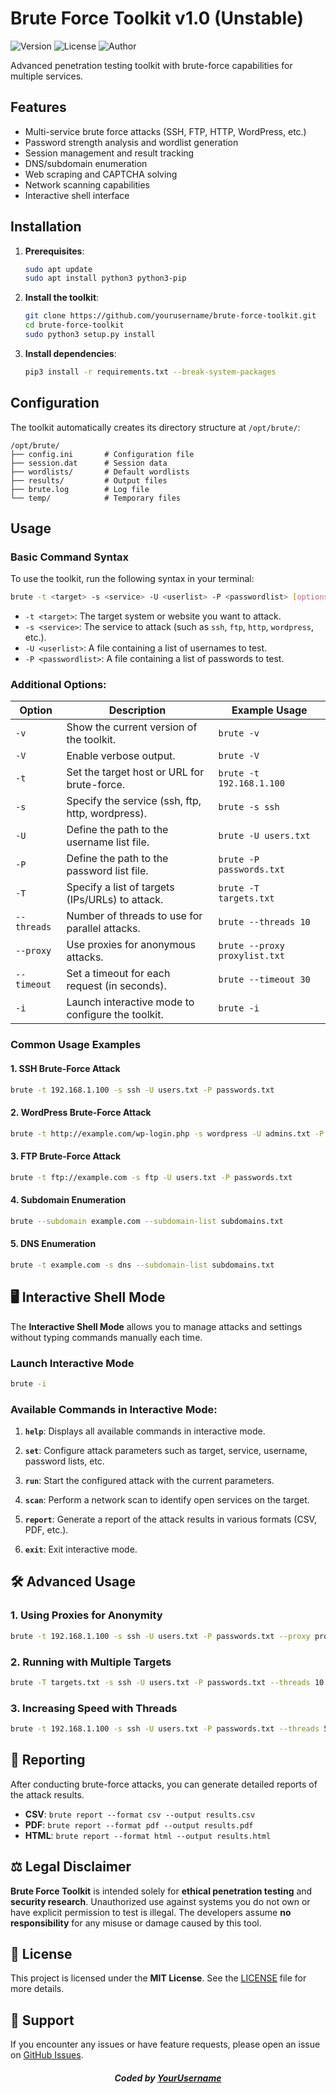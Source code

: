 # Brute Force Toolkit v1.0 (Unstable)

![Version](https://img.shields.io/badge/Version-1.0-blue)
![License](https://img.shields.io/badge/License-MIT-green)
![Author](https://img.shields.io/badge/Author-MIDØ-orange)

Advanced penetration testing toolkit with brute-force capabilities for multiple services.

## Features

- Multi-service brute force attacks (SSH, FTP, HTTP, WordPress, etc.)
- Password strength analysis and wordlist generation
- Session management and result tracking
- DNS/subdomain enumeration
- Web scraping and CAPTCHA solving
- Network scanning capabilities
- Interactive shell interface

## Installation

1. **Prerequisites**:
   ```bash
   sudo apt update
   sudo apt install python3 python3-pip
   ```

2. **Install the toolkit**:
   ```bash
   git clone https://github.com/yourusername/brute-force-toolkit.git
   cd brute-force-toolkit
   sudo python3 setup.py install
   ```

3. **Install dependencies**:
   ```bash
   pip3 install -r requirements.txt --break-system-packages
   ```

## Configuration

The toolkit automatically creates its directory structure at `/opt/brute/`:

```
/opt/brute/
├── config.ini       # Configuration file
├── session.dat      # Session data
├── wordlists/       # Default wordlists
├── results/         # Output files
├── brute.log        # Log file
└── temp/            # Temporary files
```

## Usage

### Basic Command Syntax

To use the toolkit, run the following syntax in your terminal:

```bash
brute -t <target> -s <service> -U <userlist> -P <passwordlist> [options]
```

- `-t <target>`: The target system or website you want to attack.
- `-s <service>`: The service to attack (such as `ssh`, `ftp`, `http`, `wordpress`, etc.).
- `-U <userlist>`: A file containing a list of usernames to test.
- `-P <passwordlist>`: A file containing a list of passwords to test.

### Additional Options:

| Option        | Description                                    | Example Usage                                         |
|---------------|------------------------------------------------|-------------------------------------------------------|
| `-v`          | Show the current version of the toolkit.      | `brute -v`                                            |
| `-V`          | Enable verbose output.                        | `brute -V`                                            |
| `-t`          | Set the target host or URL for brute-force.    | `brute -t 192.168.1.100`                              |
| `-s`          | Specify the service (ssh, ftp, http, wordpress). | `brute -s ssh`                                        |
| `-U`          | Define the path to the username list file.     | `brute -U users.txt`                                  |
| `-P`          | Define the path to the password list file.     | `brute -P passwords.txt`                              |
| `-T`          | Specify a list of targets (IPs/URLs) to attack. | `brute -T targets.txt`                                |
| `--threads`   | Number of threads to use for parallel attacks.  | `brute --threads 10`                                  |
| `--proxy`     | Use proxies for anonymous attacks.             | `brute --proxy proxylist.txt`                         |
| `--timeout`   | Set a timeout for each request (in seconds).    | `brute --timeout 30`                                  |
| `-i`          | Launch interactive mode to configure the toolkit. | `brute -i`                                            |

### Common Usage Examples

#### 1. **SSH Brute-Force Attack**
```bash
brute -t 192.168.1.100 -s ssh -U users.txt -P passwords.txt
```

#### 2. **WordPress Brute-Force Attack**
```bash
brute -t http://example.com/wp-login.php -s wordpress -U admins.txt -P rockyou.txt
```

#### 3. **FTP Brute-Force Attack**
```bash
brute -t ftp://example.com -s ftp -U users.txt -P passwords.txt
```

#### 4. **Subdomain Enumeration**
```bash
brute --subdomain example.com --subdomain-list subdomains.txt
```

#### 5. **DNS Enumeration**
```bash
brute -t example.com -s dns --subdomain-list subdomains.txt
```

## 🖥 Interactive Shell Mode

The **Interactive Shell Mode** allows you to manage attacks and settings without typing commands manually each time.

### Launch Interactive Mode

```bash
brute -i
```

### Available Commands in Interactive Mode:

1. **`help`**: Displays all available commands in interactive mode.
   
2. **`set`**: Configure attack parameters such as target, service, username, password lists, etc.
   
3. **`run`**: Start the configured attack with the current parameters.
   
4. **`scan`**: Perform a network scan to identify open services on the target.
   
5. **`report`**: Generate a report of the attack results in various formats (CSV, PDF, etc.).
   
6. **`exit`**: Exit interactive mode.

## 🛠 Advanced Usage

### 1. **Using Proxies for Anonymity**
```bash
brute -t 192.168.1.100 -s ssh -U users.txt -P passwords.txt --proxy proxylist.txt
```

### 2. **Running with Multiple Targets**
```bash
brute -T targets.txt -s ssh -U users.txt -P passwords.txt --threads 10
```

### 3. **Increasing Speed with Threads**
```bash
brute -t 192.168.1.100 -s ssh -U users.txt -P passwords.txt --threads 50
```

## 📝 Reporting

After conducting brute-force attacks, you can generate detailed reports of the attack results.

- **CSV**: `brute report --format csv --output results.csv`
- **PDF**: `brute report --format pdf --output results.pdf`
- **HTML**: `brute report --format html --output results.html`

## ⚖️ Legal Disclaimer

**Brute Force Toolkit** is intended solely for **ethical penetration testing** and **security research**. Unauthorized use against systems you do not own or have explicit permission to test is illegal. The developers assume **no responsibility** for any misuse or damage caused by this tool.

## 📝 License

This project is licensed under the **MIT License**. See the [LICENSE](LICENSE) file for more details.

## 🤝 Support

If you encounter any issues or have feature requests, please open an issue on [GitHub Issues](https://github.com/yourusername/brute-force-toolkit/issues).

#### *<p align="center"> Coded by <a href="https://github.com/yourusername">YourUsername</a> </p>*
